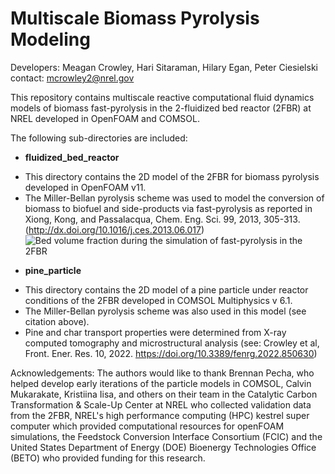 # Multiscale Biomass Pyrolysis Modeling
Developers: Meagan Crowley, Hari Sitaraman, Hilary Egan, Peter Ciesielski 
contact: mcrowley2@nrel.gov

This repository contains multiscale reactive computational fluid dynamics models of biomass fast-pyrolysis in the 2-fluidized bed reactor (2FBR) at NREL developed in OpenFOAM and COMSOL. 

The following sub-directories are included:
* __fluidized_bed_reactor__
- This directory contains the 2D model of the 2FBR for biomass pyrolysis developed in OpenFOAM v11.
- The Miller-Bellan pyrolysis scheme was used to model the conversion of biomass to biofuel and side-products via fast-pyrolysis as reported in Xiong, Kong, and Passalacqua, Chem. Eng. Sci. 99, 2013, 305-313. (http://dx.doi.org/10.1016/j.ces.2013.06.017)
![Bed volume fraction during the simulation of fast-pyrolysis in the 2FBR](https://github.com/NREL/multiscale-biomass-pyrolysis/tree/main/fluidized_bed_reactor/2FBR.gif)

* __pine_particle__
- This directory contains the 2D model of a pine particle under reactor conditions of the 2FBR developed in COMSOL Multiphysics v 6.1.
- The Miller-Bellan pyrolysis scheme was also used in this model (see citation above).
- Pine and char transport properties were determined from X-ray computed tomography and microstructural analysis (see: Crowley et al, Front. Ener. Res. 10, 2022. https://doi.org/10.3389/fenrg.2022.850630)



Acknowledgements: The authors would like to thank Brennan Pecha, who helped develop early iterations of the particle models in COMSOL, Calvin Mukarakate, Kristiina Iisa, and others on their team in the Catalytic Carbon Transformation & Scale-Up Center at NREL who collected validation data from the 2FBR, NREL's high performance computing (HPC) kestrel super computer which provided computational resources for openFOAM simulations, the Feedstock Conversion Interface Consortium (FCIC) and the United States Department of Energy (DOE) Bioenergy Technologies Office (BETO) who provided funding for this research.